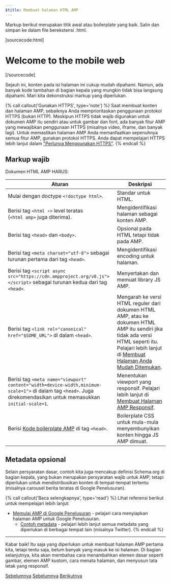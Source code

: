 ```yaml
---
$title: Membuat halaman HTML AMP
---
```


Markup berikut merupakan titik awal atau boilerplate yang baik.
Salin dan simpan ke dalam file berekstensi .html.

[sourcecode:html]
<!doctype html>
<html amp lang="en">
  <head>
    <meta charset="utf-8">
    <script async src="https://cdn.ampproject.org/v0.js"></script>
    <title>Hello, AMPs</title>
    <link rel="canonical" href="http://example.ampproject.org/article-metadata.html">
    <meta name="viewport" content="width=device-width,minimum-scale=1,initial-scale=1">
    <script type="application/ld+json">
      {
        "@context": "http://schema.org",
        "@type": "NewsArticle",
        "headline": "Open-source framework for publishing content",
        "datePublished": "2015-10-07T12:02:41Z",
        "image": [
          "logo.jpg"
        ]
      }
    </script>
    <style amp-boilerplate>body{-webkit-animation:-amp-start 8s steps(1,end) 0s 1 normal both;-moz-animation:-amp-start 8s steps(1,end) 0s 1 normal both;-ms-animation:-amp-start 8s steps(1,end) 0s 1 normal both;animation:-amp-start 8s steps(1,end) 0s 1 normal both}@-webkit-keyframes -amp-start{from{visibility:hidden}to{visibility:visible}}@-moz-keyframes -amp-start{from{visibility:hidden}to{visibility:visible}}@-ms-keyframes -amp-start{from{visibility:hidden}to{visibility:visible}}@-o-keyframes -amp-start{from{visibility:hidden}to{visibility:visible}}@keyframes -amp-start{from{visibility:hidden}to{visibility:visible}}</style><noscript><style amp-boilerplate>body{-webkit-animation:none;-moz-animation:none;-ms-animation:none;animation:none}</style></noscript>
  </head>
  <body>
    <h1>Welcome to the mobile web</h1>
  </body>
</html>
[/sourcecode]

Sejauh ini, konten pada isi halaman ini cukup mudah dipahami. Namun, ada banyak kode tambahan di bagian kepala yang mungkin tidak bisa langsung dipahami. Mari kita dekonstruksi markup yang diperlukan.

{% call callout('Gunakan HTTPS', type='note') %}
Saat membuat konten dan halaman AMP, sebaiknya Anda memprioritaskan penggunaan protokol HTTPS (bukan HTTP). Meskipun HTTPS tidak wajib digunakan untuk dokumen AMP itu sendiri atau untuk gambar dan font, ada banyak fitur AMP yang mewajibkan penggunaan HTTPS (misalnya video, iframe, dan banyak lagi). Untuk memastikan halaman AMP Anda memanfaatkan sepenuhnya semua fitur AMP, gunakan protokol HTTPS.  Anda dapat mempelajari HTTPS lebih lanjut dalam ["Perlunya Menggunakan HTTPS"](https://developers.google.com/web/fundamentals/security/encrypt-in-transit/why-https).
{% endcall %}

## Markup wajib

Dokumen HTML AMP HARUS:

| Aturan      | Deskripsi |
| --------- | ----------- |
| Mulai dengan doctype `<!doctype html>`. | Standar untuk HTML. |
| Berisi tag `<html ⚡>` level teratas <br>(`<html amp>` juga diterima). | Mengidentifikasi halaman sebagai konten AMP. |
| Berisi tag `<head>` dan `<body>`. | Opsional pada HTML tetapi tidak pada AMP.
| Berisi tag `<meta charset="utf-8">` sebagai turunan pertama dari tag `<head>`. | Mengidentifikasi encoding untuk halaman. |
| Berisi tag `<script async src="https://cdn.ampproject.org/v0.js"></script>` sebagai turunan kedua dari tag `<head>`. | Menyertakan dan memuat library JS AMP. |
| Berisi tag `<link rel="canonical" href="$SOME_URL">` di dalam `<head>`. | Mengarah ke versi HTML reguler dari dokumen HTML AMP, atau ke dokumen HTML AMP itu sendiri jika tidak ada versi HTML seperti itu. Pelajari lebih lanjut di [Membuat Halaman Anda Mudah Ditemukan](/id/docs/fundamentals/discovery.html).
| Berisi tag `<meta name="viewport" content="width=device-width,minimum-scale=1">` di dalam tag `<head>`. Juga direkomendasikan untuk memasukkan `initial-scale=1`. | Menentukan viewport yang responsif. Pelajari lebih lanjut di [Membuat Halaman AMP Responsif](/id/docs/design/responsive/responsive_design.html). |
| Berisi [Kode boilerplate AMP](/id/docs/fundamentals/spec/amp-boilerplate.html) di tag `<head>`.  | Boilerplate CSS untuk mula-mula menyembunyikan konten hingga JS AMP dimuat. |

## Metadata opsional

Selain persyaratan dasar, contoh kita juga mencakup definisi Schema.org di bagian kepala, yang bukan merupakan persyaratan wajib untuk AMP, tetapi diperlukan untuk mendistribusikan konten di tempat-tempat tertentu (misalnya carousel berita teratas di Google Penelusuran).

{% call callout('Baca selengkapnya', type='read') %} Lihat referensi berikut untuk mempelajari lebih lanjut:

* [Memulai AMP di Google Penelusuran](https://developers.google.com/amp/docs) - pelajari cara menyiapkan halaman AMP untuk Google Penelusuran.
  * [Contoh metadata](https://github.com/ampproject/amphtml/tree/master/examples/metadata-examples) - pelajari lebih lanjut semua metadata yang diperlukan di berbagai tempat lain (misalnya Twitter).
{% endcall %}

<hr>

Kabar baik! Itu saja yang diperlukan untuk membuat halaman AMP pertama kita, tetapi tentu saja, belum banyak yang masuk ke isi halaman. Di bagian selanjutnya, kita akan membahas cara menambahkan elemen dasar seperti gambar, elemen AMP kustom, cara menata halaman, dan menyusun tata letak yang responsif.

<div class="prev-next-buttons">
  <a class="button prev-button" href="{{g.doc('/content/docs/start/create.md', locale=doc.locale).url.path}}"><span class="arrow-prev">Sebelumnya</span></a>	  <a class="button prev-button" href="/id/docs/start/create.html"><span class="arrow-prev">Sebelumnya</span></a>
  <a class="button next-button" href="{{g.doc('/content/docs/start/create/include_image.md', locale=doc.locale).url.path}}"><span class="arrow-next">Berikutnya</span></a>
</div>
 
